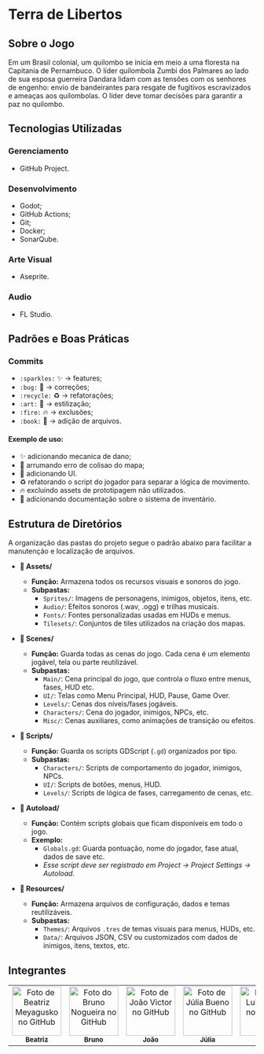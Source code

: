# Terra de Libertos

## Sobre o Jogo
Em um Brasil colonial, um quilombo se inicia em meio a uma floresta na Capitania de Pernambuco. O líder quilombola Zumbi dos Palmares ao lado de sua esposa guerreira Dandara lidam com as tensões com os senhores de engenho: envio de bandeirantes para resgate de fugitivos escravizados e ameaças aos quilombolas. O líder deve tomar decisões para garantir a paz no quilombo.

## Tecnologias Utilizadas
### Gerenciamento
- GitHub Project.

### Desenvolvimento
- Godot;
- GitHub Actions;
- Git;
- Docker;
- SonarQube.

### Arte Visual
- Aseprite.

### Audio
- FL Studio.

## Padrões e Boas Práticas
### Commits
- `:sparkles:` :sparkles: -> features;
- `:bug:` :bug: -> correções;
- `:recycle:` :recycle: -> refatorações;
- `:art:` :art: -> estilização;
- `:fire:` :fire: -> exclusões;
- `:book:` :book: -> adição de arquivos.

#### Exemplo de uso:
- ✨ adicionando mecanica de dano;
- 🐛 arrumando erro de colisao do mapa;
- 🎨 adicionando UI.
- ♻️ refatorando o script do jogador para separar a lógica de movimento.
- 🔥 excluindo assets de prototipagem não utilizados.
- 📖 adicionando documentação sobre o sistema de inventário.


## Estrutura de Diretórios
A organização das pastas do projeto segue o padrão abaixo para facilitar a manutenção e localização de arquivos.

- **📁 Assets/**
  - **Função:** Armazena todos os recursos visuais e sonoros do jogo.
  - **Subpastas:**
    - `Sprites/`: Imagens de personagens, inimigos, objetos, itens, etc.
    - `Audio/`: Efeitos sonoros (.wav, .ogg) e trilhas musicais.
    - `Fonts/`: Fontes personalizadas usadas em HUDs e menus.
    - `Tilesets/`: Conjuntos de tiles utilizados na criação dos mapas.

- **📁 Scenes/**
  - **Função:** Guarda todas as cenas do jogo. Cada cena é um elemento jogável, tela ou parte reutilizável.
  - **Subpastas:**
    - `Main/`: Cena principal do jogo, que controla o fluxo entre menus, fases, HUD etc.
    - `UI/`: Telas como Menu Principal, HUD, Pause, Game Over.
    - `Levels/`: Cenas dos níveis/fases jogáveis.
    - `Characters/`: Cena do jogador, inimigos, NPCs, etc.
    - `Misc/`: Cenas auxiliares, como animações de transição ou efeitos.

- **📁 Scripts/**
  - **Função:** Guarda os scripts GDScript (`.gd`) organizados por tipo.
  - **Subpastas:**
    - `Characters/`: Scripts de comportamento do jogador, inimigos, NPCs.
    - `UI/`: Scripts de botões, menus, HUD.
    - `Levels/`: Scripts de lógica de fases, carregamento de cenas, etc.

- **📁 Autoload/**
  - **Função:** Contém scripts globais que ficam disponíveis em todo o jogo.
  - **Exemplo:**
    - `Globals.gd`: Guarda pontuação, nome do jogador, fase atual, dados de save etc.
    - *Esse script deve ser registrado em Project → Project Settings → Autoload.*

- **📁 Resources/**
  - **Função:** Armazena arquivos de configuração, dados e temas reutilizáveis.
  - **Subpastas:**
    - `Themes/`: Arquivos `.tres` de temas visuais para menus, HUDs, etc.
    - `Data/`: Arquivos JSON, CSV ou customizados com dados de inimigos, itens, textos, etc.

## Integrantes
  <table>
    <tr>
      <td align="center">
        <a href="https://github.com/mygk-bea" title="Acessar perfil de Beatriz">
          <img src="https://avatars.githubusercontent.com/u/100007869?v=4" width="100px;" alt="Foto de Beatriz Meyagusko no GitHub"/><br>
          <sub>
            <b>Beatriz</b>
          </sub>
        </a>
      </td>
      <td align="center">
        <a href="https://github.com/nogueirafnd7" title="Acessar perfil de Bruno">
          <img src="https://avatars.githubusercontent.com/u/155416552?v=4" width="100px;" alt="Foto do Bruno Nogueira no GitHub"/><br>
          <sub>
            <b>Bruno</b>
          </sub>
        </a>
      </td>
      <td align="center">
        <a href="https://github.com/Kits93" title="Acessar perfil de João">
          <img src="https://avatars.githubusercontent.com/u/126159386?v=4" width="100px;" alt="Foto de João Victor no GitHub"/><br>
          <sub>
            <b>João</b>
          </sub>
        </a>
      </td>
      <td align="center">
        <a href="https://github.com/liabueno" title="Acessar perfil de Júlia">
          <img src="https://avatars.githubusercontent.com/u/117865464?v=4" width="100px;" alt="Foto de Júlia Bueno no GitHub"/><br>
          <sub>
            <b>Júlia</b>
          </sub>
        </a>
      </td>
      <td align="center">
        <a href="https://github.com/luizfiuzaa" title="Acessar perfil de Luiz">
          <img src="https://avatars.githubusercontent.com/u/96220499?v=4" width="100px;" alt="Foto de Luiz Fiuza no GitHub"/><br>
          <sub>
            <b>Luiz</b>
          </sub>
        </a>
      </td>
      <td align="center">
        <a href="https://github.com/MarlonVBP" title="Acessar perfil de Marlon">
          <img src="https://avatars.githubusercontent.com/u/101027484?v=4" width="100px;" alt="Foto de Marlon Passos no GitHub"/><br>
          <sub>
            <b>Marlon</b>
          </sub>
        </a>
      </td>
      <td align="center">
        <a href="https://github.com/sousa-p" title="Acessar perfil de Pedro">
          <img src="https://avatars.githubusercontent.com/u/97417230?v=4" width="100px;" alt="Foto de Pedro Menck no GitHub"/><br>
          <sub>
            <b>Pedro</b>
          </sub>
        </a>
      </td>
      <td align="center">
        <a href="https://github.com/RaphaelSantos01" title="Acessar perfil de Raphael">
          <img src="https://avatars.githubusercontent.com/u/125563006?v=4" width="100px;" alt="Foto de Raphael Santos no GitHub"/><br>
          <sub>
            <b>Raphael</b>
          </sub>
        </a>
      </td>
      <td align="center">
        <a href="https://github.com/thayM" title="Acessar perfil de Thayná">
          <img src="https://avatars.githubusercontent.com/u/116041441?v=4" width="100px;" alt="Foto de Thayná Marostica no GitHub"/><br>
          <sub>
            <b>Thayná</b>
          </sub>
        </a>
      </td>
      <td align="center">
        <a href="https://github.com/vhfantes-Dev" title="Acessar perfil de Vitor">
          <img src="https://avatars.githubusercontent.com/u/167342932?v=4" width="100px;" alt="Foto de Vitor Fantes no GitHub"/><br>
          <sub>
            <b>Vitor</b>
          </sub>
        </a>
      </td>
    </tr>
</table>
